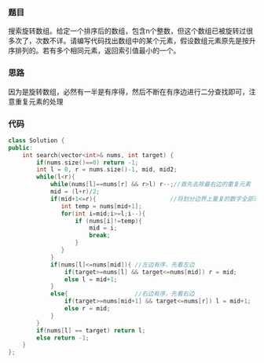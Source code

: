 ### 题目
搜索旋转数组。给定一个排序后的数组，包含n个整数，但这个数组已被旋转过很多次了，次数不详。请编写代码找出数组中的某个元素，假设数组元素原先是按升序排列的。若有多个相同元素，返回索引值最小的一个。


### 思路
因为是旋转数组，必然有一半是有序得，然后不断在有序边进行二分查找即可，注意重复元素的处理

### 代码
~~~ c++
class Solution {
public:
    int search(vector<int>& nums, int target) {
        if(nums.size()==0) return -1;
        int l = 0, r = nums.size()-1, mid, mid2;
        while(l<r){
            while(nums[l]==nums[r] && r>l) r--;//首先去除最右边的重复元素
            mid = (l+r)/2;
            if(mid+1<=r){                     //将划分边界上重复的数字全部滑向右边     
               int temp = nums[mid+1];
               for(int i=mid;i>=l;i--){
                   if (nums[i]!=temp){
                       mid = i;
                       break;
                   }
               }
            }
            if(nums[l]<=nums[mid]){ //左边有序，先看左边
                if(target>=nums[l] && target<=nums[mid]) r = mid;
                else l = mid+1;
            }
            else{                   //右边有序，先看右边
                if(target>=nums[mid+1] && target<=nums[r]) l = mid+1;
                else r = mid;
            }
        }
        if(nums[l] == target) return l;
        else return -1;
    }
};

~~~
